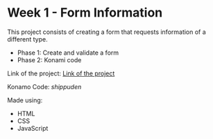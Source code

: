 # Week 1 - Form Information

This project consists of creating a form that requests information of a different type.

* Phase 1: Create and validate a form
* Phase 2: Konami code

Link of the project: [Link of the project](https://applaudo-week1.vercel.app/)

Konamo Code: _shippuden_

Made using:

* HTML
* CSS
* JavaScript
